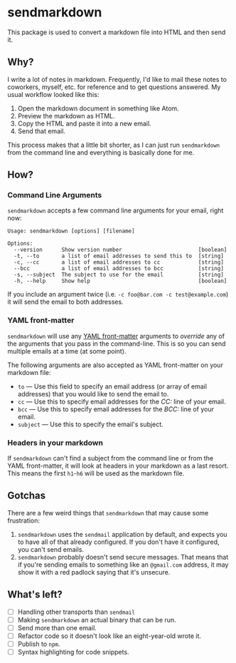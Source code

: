 # sendmarkdown

This package is used to convert a markdown file into HTML and then
send it.

## Why?

I write a lot of notes in markdown.  Frequently, I'd like to
mail these notes to coworkers, myself, etc. for reference and
to get questions answered.  My usual workflow looked like this:

1. Open the markdown document in something like Atom.
2. Preview the markdown as HTML.
3. Copy the HTML and paste it into a new email.
4. Send that email.

This process makes that a little bit shorter, as I can just run
`sendmarkdown` from the command line and everything is basically done for me.

## How?

### Command Line Arguments
`sendmarkdown` accepts a few command line arguments for your email, right now:
```
Usage: sendmarkdown [options] [filename]

Options:
  --version      Show version number                        [boolean]
  -t, --to       a list of email addresses to send this to  [string]
  -c, --cc       a list of email addresses to cc            [string]
  --bcc          a list of email addresses to bcc           [string]
  -s, --subject  The subject to use for the email           [string]
  -h, --help     Show help                                  [boolean]
```

If you include an argument twice (i.e. `-c foo@bar.com -c test@example.com`) it will send the email to both addresses.

### YAML front-matter
`sendmarkdown` will use any
[YAML front-matter](http://jekyllrb.com/docs/frontmatter/) arguments
to _override_ any of the arguments that you pass in the command-line.
This is so you can send multiple emails at a time (at some point).

The following arguments are also accepted as YAML front-matter on
your markdown file:

*  `to` &mdash; Use this field to specify an email address
   (or array of email addresses) that you would like to send
   the email to.
*  `cc` &mdash; Use this to specify email addresses for the _CC:_
   line of your email.
*  `bcc` &mdash; Use this to specify email addresses for the
   _BCC:_ line of your email.
*  `subject` &mdash; Use this to specify the email's subject.

### Headers in your markdown
If `sendmarkdown` can't find a subject from the command line or from
the YAML front-matter, it will look at headers in your markdown as a
last resort.  This means the first `h1`-`h6` will be used as the
markdown file.

## Gotchas
There are a few weird things that `sendmarkdown` that may cause some
frustration:

1. `sendmarkdown` uses the `sendmail` application by default, and
expects you to have all of that already configured.  If you don't
have it configured, you can't send emails.
2. `sendmarkdown` probably doesn't send secure messages.  That means
that if you're sending emails to something like an `@gmail.com`
address, it may show it with a red padlock saying that it's unsecure.

## What's left?

- [ ] Handling other transports than `sendmail`
- [ ] Making `sendmarkdown` an actual binary that can be run.
- [ ] Send more than one email.
- [ ] Refactor code so it doesn't look like an eight-year-old wrote
      it.
- [ ] Publish to `npm`.
- [ ] Syntax highlighting for code snippets.
